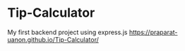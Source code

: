 # Tip-Calculator
My first backend project using express.js
https://praparat-uanon.github.io/Tip-Calculator/
